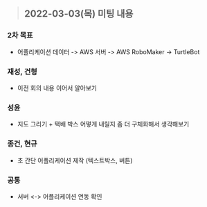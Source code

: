 >## 2022-03-03(목) 미팅 내용

### 2차 목표
* 어플리케이션 데이터 -> AWS 서버 -> AWS RoboMaker -> TurtleBot

### 재성, 건형
* 이전 회의 내용 이어서 알아보기

### 성윤
* 지도 그리기 + 택배 박스 어떻게 내릴지 좀 더 구체화해서 생각해보기

### 종건, 현규
* 초 간단 어플리케이션 제작 (텍스트박스, 버튼)

### 공통
* 서버 <-> 어플리케이션 연동 확인
